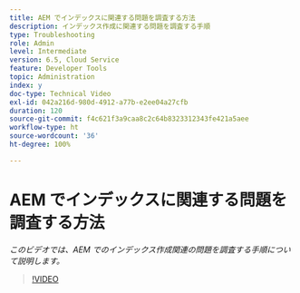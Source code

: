```yaml
---
title: AEM でインデックスに関連する問題を調査する方法
description: インデックス作成に関連する問題を調査する手順
type: Troubleshooting
role: Admin
level: Intermediate
version: 6.5, Cloud Service
feature: Developer Tools
topic: Administration
index: y
doc-type: Technical Video
exl-id: 042a216d-980d-4912-a77b-e2ee04a27cfb
duration: 120
source-git-commit: f4c621f3a9caa8c2c64b8323312343fe421a5aee
workflow-type: ht
source-wordcount: '36'
ht-degree: 100%

---
```


# AEM でインデックスに関連する問題を調査する方法

*このビデオでは、AEM でのインデックス作成関連の問題を調査する手順について説明します。*

>[!VIDEO](https://video.tv.adobe.com/v/335465?quality=12&learn=on)
